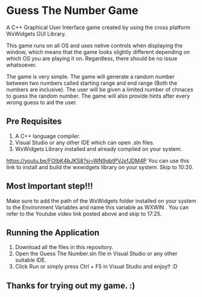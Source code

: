 # Guess The Number Game
A C++ Graphical User Interface game created by using the cross platform WxWidgets GUI Library. 

This game runs on all OS and uses native controls when displaying the window, which means that the game looks slightly different depending on which OS you are playing it on. Regardless, there should be no issue whatsoever.

The game is very simple. The game will generate a random number between two numbers called starting range and end range (Both the numbers are inclusive). The user will be given a limited number of chnaces to guess the random number. The game will also provide hints after every wrong guess to aid the user.


## Pre Requisites
1. A C++ language compiler.
2. Visual Studio or any other IDE which can open .sln files.
3. WxWidgets Library installed and already compiled on your system.

https://youtu.be/FOIbK4bJKS8?si=WN9qbtPVJxfJDM4P
You can use this link to install and build the wxwidgets library on your system. Skip to 10:20.

## Most Important step!!!
Make sure to add the path of the WxWidgets folder installed on your system to the Environment Variables and name this variable as WXWIN  .
You can refer to the Youtube video link posted above and skip to 17:25.


## Running the Application
1. Download all the files in this repository.
2. Open the Guess The Number.sln file in Visual Studio or any other suitable IDE.  
3. Click Run or simply press Ctrl + F5 in Visual Studio and enjoy!! :D


## Thanks for trying out my game. :)
